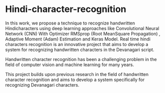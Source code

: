 # Hindi-character-recognition
In this work, we propose a technique to recognize handwritten Hindicharacters using deep learning approaches like Convolutional Neural Network (CNN) With Optimizer RMSprop (Root MeanSquare Propagation) , Adaptive Moment (Adam) Estimation and Keras Model.
Real time hindi characters recognition is
an innovative project that aims to develop
a system for recognizing handwritten
characters in the Devanagari script.

Handwritten character recognition has
been a challenging problem in the field of
computer vision and machine learning for
many years.

This project builds upon previous research
in the field of handwritten character
recognition and aims to develop a system
specifically for recognizing Devanagari
characters.
